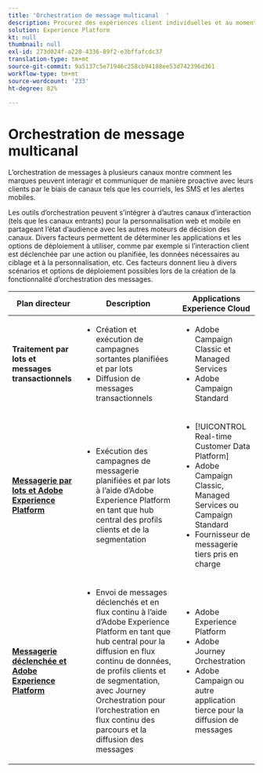 ```yaml
---
title: 'Orchestration de message multicanal  '
description: Procurez des expériences client individuelles et au moment opportun d’un type d’écran à l’autre.
solution: Experience Platform
kt: null
thumbnail: null
exl-id: 273d024f-a220-4336-89f2-e3bffafcdc37
translation-type: tm+mt
source-git-commit: 9a5137c5e71946c258cb94188ee53d742396d361
workflow-type: tm+mt
source-wordcount: '233'
ht-degree: 82%

---
```


# Orchestration de message multicanal 

L’orchestration de messages à plusieurs canaux montre comment les marques peuvent interagir et communiquer de manière proactive avec leurs clients par le biais de canaux tels que les courriels, les SMS et les alertes mobiles.

Les outils d’orchestration peuvent s’intégrer à d’autres canaux d’interaction (tels que les canaux entrants) pour la personnalisation web et mobile en partageant l’état d’audience avec les autres moteurs de décision des canaux. Divers facteurs permettent de déterminer les applications et les options de déploiement à utiliser, comme par exemple si l’interaction client est déclenchée par une action ou planifiée, les données nécessaires au ciblage et à la personnalisation, etc. Ces facteurs donnent lieu à divers scénarios et options de déploiement possibles lors de la création de la fonctionnalité d’orchestration des messages.


| Plan directeur | Description | Applications Experience Cloud |
|---|---|---|
| **Traitement par lots et messages transactionnels** | <ul><li>Création et exécution de campagnes sortantes planifiées et par lots</li><li>Diffusion de messages transactionnels</li></ul> | <ul><li>Adobe Campaign Classic et Managed Services</li><li>Adobe Campaign Standard</li></ul> |
| **[Messagerie par lots et Adobe Experience Platform](batch-messaging.md)** | <ul><li>Exécution des campagnes de messagerie planifiées et par lots à l’aide d’Adobe Experience Platform en tant que hub central des profils clients et de la segmentation</li></ul> | <ul><li>[!UICONTROL Real-time Customer Data Platform]</li><li>Adobe Campaign Classic, Managed Services ou Campaign Standard</li><li>Fournisseur de messagerie tiers pris en charge</li></ul> |
| **[Messagerie déclenchée et Adobe Experience Platform](triggered-messaging.md)** | <ul><li>Envoi de messages déclenchés et en flux continu à l’aide d’Adobe Experience Platform en tant que hub central pour la diffusion en flux continu de données, de profils clients et de segmentation, avec Journey Orchestration pour l’orchestration en flux continu des parcours et la diffusion des messages</li></ul> | <ul><li>Adobe Experience Platform</li><li>Adobe Journey Orchestration</li><li>Adobe Campaign ou autre application tierce pour la diffusion de messages</li></ul> |
